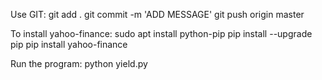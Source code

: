 Use GIT:
git add .
git commit -m 'ADD MESSAGE'
git push origin master

To install yahoo-finance:
sudo apt install python-pip
pip install --upgrade pip
pip install yahoo-finance

Run the program:
python yield.py